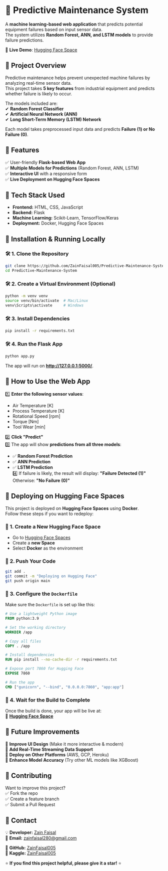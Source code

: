 # 🔧 Predictive Maintenance System

A **machine learning-based web application** that predicts potential equipment failures based on input sensor data.  
The system utilizes **Random Forest, ANN, and LSTM models** to provide failure predictions.  

🚀 **Live Demo**: [Hugging Face Space](https://huggingface.co/spaces/ZainFaisal/Predictive-Maintenance-System)  


## 📌 **Project Overview**
Predictive maintenance helps prevent unexpected machine failures by analyzing real-time sensor data.  
This project takes **5 key features** from industrial equipment and predicts whether failure is likely to occur.  

The models included are:  
✔ **Random Forest Classifier**  
✔ **Artificial Neural Network (ANN)**  
✔ **Long Short-Term Memory (LSTM) Network**  

Each model takes preprocessed input data and predicts **Failure (1) or No Failure (0)**.


## 📌 **Features**
✅ User-friendly **Flask-based Web App**  
✅ **Multiple Models for Predictions** (Random Forest, ANN, LSTM)  
✅ **Interactive UI** with a responsive form  
✅ **Live Deployment on Hugging Face Spaces**  


## 📌 **Tech Stack Used**
- **Frontend:** HTML, CSS, JavaScript  
- **Backend:** Flask  
- **Machine Learning:** Scikit-Learn, TensorFlow/Keras  
- **Deployment:** Docker, Hugging Face Spaces  


## 📌 **Installation & Running Locally**
### 🛠 **1. Clone the Repository**
```sh
git clone https://github.com/ZainFaisal005/Predictive-Maintenance-System.git
cd Predictive-Maintenance-System
```

### 🛠 **2. Create a Virtual Environment (Optional)**
```sh
python -m venv venv
source venv/bin/activate  # Mac/Linux
venv\Scripts\activate     # Windows
```

### 🛠 **3. Install Dependencies**
```sh
pip install -r requirements.txt
```

### 🛠 **4. Run the Flask App**
```sh
python app.py
```
The app will run on **http://127.0.0.1:5000/**.


## 📌 **How to Use the Web App**
1️⃣ **Enter the following sensor values**:
   - Air Temperature [K]  
   - Process Temperature [K]  
   - Rotational Speed [rpm]  
   - Torque [Nm]  
   - Tool Wear [min]  

2️⃣ **Click "Predict"**  
3️⃣ The app will show **predictions from all three models**:
   - ✅ **Random Forest Prediction**
   - ✅ **ANN Prediction**
   - ✅ **LSTM Prediction**  
4️⃣ If failure is likely, the result will display: **"Failure Detected (1)"**  
   Otherwise: **"No Failure (0)"**  


## 📌 **Deploying on Hugging Face Spaces**
This project is deployed on **Hugging Face Spaces** using **Docker**.  
Follow these steps if you want to redeploy:

### 🔹 **1. Create a New Hugging Face Space**
- Go to [Hugging Face Spaces](https://huggingface.co/spaces)
- Create a **new Space**
- Select **Docker** as the environment  

### 🔹 **2. Push Your Code**
```sh
git add .
git commit -m "Deploying on Hugging Face"
git push origin main
```

### 🔹 **3. Configure the `Dockerfile`**
Make sure the `Dockerfile` is set up like this:

```dockerfile
# Use a lightweight Python image
FROM python:3.9

# Set the working directory
WORKDIR /app

# Copy all files
COPY . /app

# Install dependencies
RUN pip install --no-cache-dir -r requirements.txt

# Expose port 7860 for Hugging Face
EXPOSE 7860

# Run the app
CMD ["gunicorn", "--bind", "0.0.0.0:7860", "app:app"]
```

### 🔹 **4. Wait for the Build to Complete**
Once the build is done, your app will be live at:  
🔗 **[Hugging Face Space](https://huggingface.co/spaces/ZainFaisal/Predictive-Maintenance-System)**  


## 📌 **Future Improvements**
🔹 **Improve UI Design** (Make it more interactive & modern)  
🔹 **Add Real-Time Streaming Data Support**  
🔹 **Deploy on Other Platforms** (AWS, GCP, Heroku)  
🔹 **Enhance Model Accuracy** (Try other ML models like XGBoost)  


## 📌 **Contributing**
Want to improve this project?  
✅ Fork the repo  
✅ Create a feature branch  
✅ Submit a Pull Request  


## 📌 **Contact**
💡 **Developer:** [Zain Faisal](https://www.linkedin.com/in/zain-faisal-593b05239)  
📩 **Email:** zainfaisal280@gmail.com

🔗 **GitHub:** [ZainFaisal005](https://github.com/ZainFaisal005)  
🔗 **Kaggle:** [ZainFaisal005](https://www.kaggle.com/zain280)  


⭐ **If you find this project helpful, please give it a star!** ⭐

